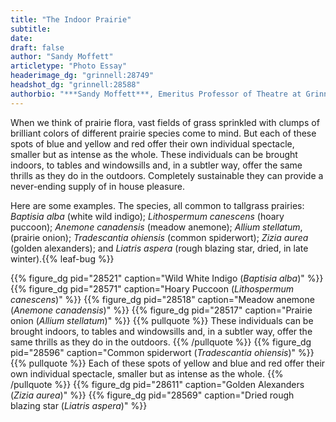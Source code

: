 ```yaml
---
title: "The Indoor Prairie"
subtitle:
date: 
draft: false
author: "Sandy Moffett"
articletype: "Photo Essay"
headerimage_dg: "grinnell:28749"
headshot_dg: "grinnell:28588"
authorbio: "***Sandy Moffett***, Emeritus Professor of Theatre at Grinnell College, joined the faculty in 1971 and continues to teach and direct plays on campus on occasion. Currently he spends most of his time restoring prairie, writing songs and stories, performing with The Too Many String Band, and catering to the whims of his grandchildren. His writing has appeared in [The Wapsipinicon Almanac](http://www.wapsialmanac.com/), [Salt Water Sportsman](https://www.saltwatersportsman.com/), [Rootstalk](https://rootstalk.grinnell.edu/), and other publications."
---
```


When we think of prairie flora, vast fields of grass sprinkled with clumps of brilliant colors of different prairie species come to mind. But each of these spots of blue and yellow and red offer their own individual spectacle, smaller but as intense as the whole. These individuals can be brought indoors, to tables and windowsills and, in a subtler way, offer the same thrills as they do in the outdoors. Completely sustainable they can provide a never-ending supply of in house pleasure.  

Here are some examples. The species, all common to tallgrass prairies: *Baptisia alba* (white wild indigo); *Lithospermum canescens* (hoary puccoon); *Anemone canadensis* (meadow anemone); *Allium stellatum*, (prairie onion); *Tradescantia ohiensis* (common spiderwort); *Zizia aurea* (golden alexanders); and *Liatris aspera* (rough blazing star, dried, in late winter).{{% leaf-bug %}}

{{% figure_dg pid="28521" caption="Wild White Indigo (*Baptisia alba*)" %}}
{{% figure_dg pid="28571" caption="Hoary Puccoon (*Lithospermum canescens*)" %}}
{{% figure_dg pid="28518" caption="Meadow anemone (*Anemone canadensis*)" %}}
{{% figure_dg pid="28517" caption="Prairie onion (*Allium stellatum*)" %}}
{{% pullquote %}}
These individuals can be brought indoors, to tables and windowsills and, in a subtler way, offer the same thrills as they do in the outdoors.
{{% /pullquote %}}
{{% figure_dg pid="28596" caption="Common spiderwort (*Tradescantia ohiensis*)" %}}
{{% pullquote %}}
Each of these spots of yellow and blue and red offer their own individual spectacle, smaller but as intense as the whole.
{{% /pullquote %}}
{{% figure_dg pid="28611" caption="Golden Alexanders (*Zizia aurea*)" %}}
{{% figure_dg pid="28569" caption="Dried rough blazing star (*Liatris aspera*)" %}}